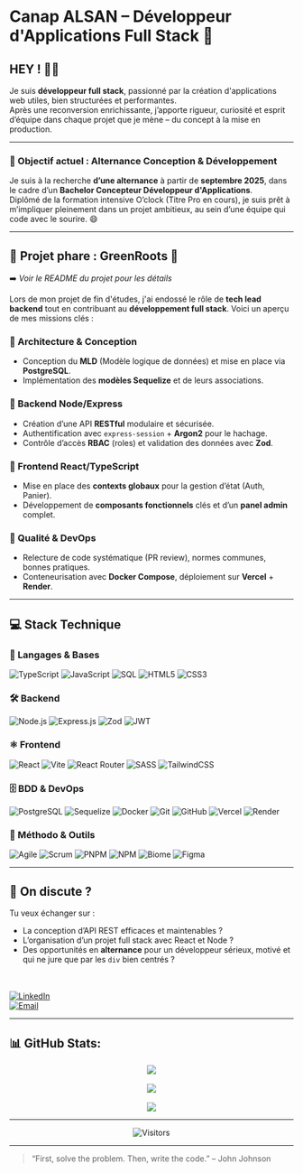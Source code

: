 # Canap ALSAN – Développeur d'Applications Full Stack 🚀

## HEY ! 👨‍💻

Je suis **développeur full stack**, passionné par la création d'applications web utiles, bien structurées et performantes.  
Après une reconversion enrichissante, j’apporte rigueur, curiosité et esprit d’équipe dans chaque projet que je mène – du concept à la mise en production.

---

### 🎯 Objectif actuel : Alternance Conception & Développement

Je suis à la recherche **d’une alternance** à partir de **septembre 2025**, dans le cadre d’un **Bachelor Concepteur Développeur d'Applications**.  
Diplômé de la formation intensive O’clock (Titre Pro en cours), je suis prêt à m’impliquer pleinement dans un projet ambitieux, au sein d’une équipe qui code avec le sourire. 😄

---

## 📌 Projet phare : GreenRoots 🌱

➡️ *Voir le README du projet pour les détails*

Lors de mon projet de fin d'études, j'ai endossé le rôle de **tech lead backend** tout en contribuant au **développement full stack**. Voici un aperçu de mes missions clés :

### 🧠 Architecture & Conception
- Conception du **MLD** (Modèle logique de données) et mise en place via **PostgreSQL**.
- Implémentation des **modèles Sequelize** et de leurs associations.

### 🔐 Backend Node/Express
- Création d’une API **RESTful** modulaire et sécurisée.
- Authentification avec `express-session` + **Argon2** pour le hachage.
- Contrôle d’accès **RBAC** (roles) et validation des données avec **Zod**.

### 🎨 Frontend React/TypeScript
- Mise en place des **contexts globaux** pour la gestion d’état (Auth, Panier).
- Développement de **composants fonctionnels** clés et d’un **panel admin** complet.

### 🧪 Qualité & DevOps
- Relecture de code systématique (PR review), normes communes, bonnes pratiques.
- Conteneurisation avec **Docker Compose**, déploiement sur **Vercel** + **Render**.

---

## 💻 Stack Technique

### 🧩 Langages & Bases

![TypeScript](https://img.shields.io/badge/-TypeScript-3178C6?style=for-the-badge&logo=typescript&logoColor=white)
![JavaScript](https://img.shields.io/badge/-JavaScript-F7DF1E?style=for-the-badge&logo=javascript&logoColor=black)
![SQL](https://img.shields.io/badge/-SQL-003B57?style=for-the-badge&logo=postgresql&logoColor=white)
![HTML5](https://img.shields.io/badge/-HTML5-E34F26?style=for-the-badge&logo=html5&logoColor=white)
![CSS3](https://img.shields.io/badge/-CSS3-1572B6?style=for-the-badge&logo=css3&logoColor=white)

### 🛠️ Backend

![Node.js](https://img.shields.io/badge/-Node.js-339933?style=for-the-badge&logo=nodedotjs&logoColor=white)
![Express.js](https://img.shields.io/badge/-Express.js-000000?style=for-the-badge&logo=express&logoColor=white)
![Zod](https://img.shields.io/badge/-Zod-3F3F3F?style=for-the-badge&logo=zod&logoColor=white)
![JWT](https://img.shields.io/badge/-JWT-000000?style=for-the-badge&logo=jsonwebtokens&logoColor=white)

### ⚛️ Frontend

![React](https://img.shields.io/badge/-React-61DAFB?style=for-the-badge&logo=react&logoColor=black)
![Vite](https://img.shields.io/badge/-Vite-646CFF?style=for-the-badge&logo=vite&logoColor=white)
![React Router](https://img.shields.io/badge/-React%20Router-CA4245?style=for-the-badge&logo=react-router&logoColor=white)
![SASS](https://img.shields.io/badge/-SASS-CC6699?style=for-the-badge&logo=sass&logoColor=white)
![TailwindCSS](https://img.shields.io/badge/-TailwindCSS-06B6D4?style=for-the-badge&logo=tailwindcss&logoColor=white)

### 🗄️ BDD & DevOps

![PostgreSQL](https://img.shields.io/badge/-PostgreSQL-4169E1?style=for-the-badge&logo=postgresql&logoColor=white)
![Sequelize](https://img.shields.io/badge/-Sequelize-52B0E7?style=for-the-badge&logo=sequelize&logoColor=white)
![Docker](https://img.shields.io/badge/-Docker-2496ED?style=for-the-badge&logo=docker&logoColor=white)
![Git](https://img.shields.io/badge/-Git-F05032?style=for-the-badge&logo=git&logoColor=white)
![GitHub](https://img.shields.io/badge/-GitHub-181717?style=for-the-badge&logo=github&logoColor=white)
![Vercel](https://img.shields.io/badge/-Vercel-000000?style=for-the-badge&logo=vercel&logoColor=white)
![Render](https://img.shields.io/badge/-Render-46E3B7?style=for-the-badge&logo=render&logoColor=black)

### 🧰 Méthodo & Outils

![Agile](https://img.shields.io/badge/-Agile-0052CC?style=for-the-badge&logo=jira&logoColor=white)
![Scrum](https://img.shields.io/badge/-Scrum-6DB33F?style=for-the-badge&logo=scrumalliance&logoColor=white)
![PNPM](https://img.shields.io/badge/-PNPM-F69220?style=for-the-badge&logo=pnpm&logoColor=black)
![NPM](https://img.shields.io/badge/-NPM-CB3837?style=for-the-badge&logo=npm&logoColor=white)
![Biome](https://img.shields.io/badge/-Biome-000000?style=for-the-badge&logo=eslint&logoColor=white)
![Figma](https://img.shields.io/badge/-Figma-F24E1E?style=for-the-badge&logo=figma&logoColor=white)

---

## 💬 On discute ?

Tu veux échanger sur :

- La conception d’API REST efficaces et maintenables ?
- L’organisation d’un projet full stack avec React et Node ?
- Des opportunités en **alternance** pour un développeur sérieux, motivé et qui ne jure que par les `div` bien centrés ?<br><br><br>

[![LinkedIn](https://img.shields.io/badge/LinkedIn-%230077B5.svg?logo=linkedin&logoColor=white)](https://linkedin.com/in/CanapAlsan)  
[![Email](https://img.shields.io/badge/Email-D14836?logo=gmail&logoColor=white)](mailto:alsan.canap@gmail.com)

---

## 📊 GitHub Stats:

<p align="center">
  <img src="https://github-readme-stats.vercel.app/api?username=CanapAlsan&theme=dark&hide_border=false&include_all_commits=true&count_private=false" /><br/><br/>
  <img src="https://nirzak-streak-stats.vercel.app/?user=CanapAlsan&theme=dark&hide_border=false" /><br/><br/>
  <img src="https://github-readme-stats.vercel.app/api/top-langs/?username=CanapAlsan&theme=dark&hide_border=false&include_all_commits=true&count_private=false&layout=compact" />
</p>

---

<p align="center">
  <img src="https://komarev.com/ghpvc/?username=CanapAlsan&label=Profile%20views&color=0e75b6&style=flat" alt="Visitors" />
</p>


---

> “First, solve the problem. Then, write the code.” – John Johnson
